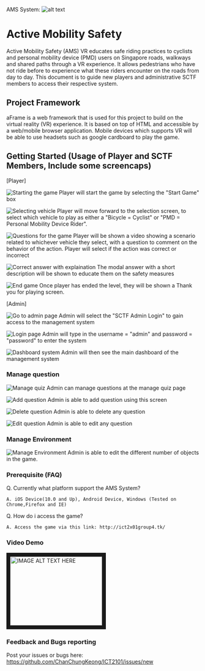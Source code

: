 AMS System: 
![alt text](https://github.com/adam-p/markdown-here/raw/master/src/common/images/icon48.png "Logo Title Text 1")


# Active Mobility Safety 

Active Mobility Safety (AMS) VR educates safe riding practices to cyclists and personal mobility device (PMD) users on Singapore roads, walkways and shared paths through a VR experience. It allows pedestrians who have not ride before to experience what these riders encounter on the roads from day to day. This document is to guide new players and administrative SCTF members to access their respective system.

## Project Framework
aFrame is a web framework that is used for this project to build on the virtual reality (VR) experience. It is based on top of HTML and accessible by a web/mobile browser application. Mobile devices which supports VR will be able to use headsets such as google cardboard to play the game. 

## Getting Started (Usage of Player and SCTF Members, Include some screencaps)

[Player]

![Starting the game](https://raw.githubusercontent.com/ChanChungKeong/ICT2101/master/screenshots/Startgame.png)
Player will start the game by selecting the "Start Game" box

![Selecting vehicle](https://raw.githubusercontent.com/ChanChungKeong/ICT2101/master/screenshots/selectvehicle.png)
Player will move forward to the selection screen, to select which vehicle to play as either a "Bicycle = Cyclist" or "PMD = Personal Mobility Device Rider".

![Questions for the game](https://raw.githubusercontent.com/ChanChungKeong/ICT2101/master/screenshots/question.png)
Player will be shown a video showing a scenario related to whichever vehicle they select, with a question to comment on the behavior of the action.
Player will select if the action was correct or incorrect

![Correct answer with explaination](https://raw.githubusercontent.com/ChanChungKeong/ICT2101/master/screenshots/modalanswer.png)
The modal answer with a short description will be shown to educate them on the safety measures

![End game](https://raw.githubusercontent.com/ChanChungKeong/ICT2101/master/screenshots/endgame.png)
Once player has ended the level, they will be shown a Thank you for playing screen.

[Admin]

![Go to admin page](https://raw.githubusercontent.com/ChanChungKeong/ICT2101/master/screenshots/admin.png)
Admin will select the "SCTF Admin Login" to gain access to the management system

![Login page](https://raw.githubusercontent.com/ChanChungKeong/ICT2101/master/screenshots/login.png)
Admin will type in the username = "admin" and password = "password" to enter the system 

![Dashboard system](https://raw.githubusercontent.com/ChanChungKeong/ICT2101/master/screenshots/dashboard.png)
Admin will then see the main dashboard of the management system

### Manage question
![Manage quiz](https://raw.githubusercontent.com/ChanChungKeong/ICT2101/master/screenshots/managequiz.png)
Admin can manage questions at the manage quiz page 

![Add question](https://raw.githubusercontent.com/ChanChungKeong/ICT2101/master/screenshots/addquestion.png)
Admin is able to add question using this screen

![Delete question](https://raw.githubusercontent.com/ChanChungKeong/ICT2101/master/screenshots/deletequestion.png)
Admin is able to delete any question

![Edit question](https://raw.githubusercontent.com/ChanChungKeong/ICT2101/master/screenshots/editquestion.png)
Admin is able to edit any question 

### Manage Environment
![Manage Environment](https://raw.githubusercontent.com/ChanChungKeong/ICT2101/master/screenshots/manageenvironment.png)
Admin is able to edit the different number of objects in the game.

### Prerequisite (FAQ)

Q. Currently what platform support the AMS System?

```
A. iOS Device(10.0 and Up), Android Device, Windows (Tested on Chrome,Firefox and IE)
```

Q. How do i access the game?

```
A. Access the game via this link: http://ict2x01group4.tk/
```


### Video Demo
<a href="http://www.youtube.com/watch?feature=player_embedded&v=v=HEd4S-fE0I8
" target="_blank"><img src="http://img.youtube.com/vi/v=HEd4S-fE0I8/0.jpg" 
alt="IMAGE ALT TEXT HERE" width="240" height="180" border="10" /></a>


### Feedback and Bugs reporting

Post your issues or bugs here:
https://github.com/ChanChungKeong/ICT2101/issues/new
